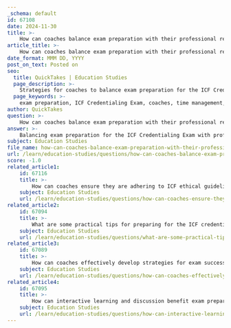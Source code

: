 ```yaml
---
_schema: default
id: 67108
date: 2024-11-30
title: >-
    How can coaches balance exam preparation with their professional responsibilities?
article_title: >-
    How can coaches balance exam preparation with their professional responsibilities?
date_format: MMM DD, YYYY
post_on_text: Posted on
seo:
  title: QuickTakes | Education Studies
  page_description: >-
    Strategies for coaches to balance exam preparation for the ICF Credentialing Exam with professional responsibilities, including time management, setting milestones, integrating learning with practice, utilizing resources, and self-care.
  page_keywords: >-
    exam preparation, ICF Credentialing Exam, coaches, time management, study schedule, milestones, learning integration, resources, professional coaching, self-care, motivation, ICF competencies
author: QuickTakes
question: >-
    How can coaches balance exam preparation with their professional responsibilities?
answer: >-
    Balancing exam preparation for the ICF Credentialing Exam with professional responsibilities can be challenging for coaches. Here are several strategies that can help:\n\n1. **Time Management**: Coaches should create a structured study schedule that allocates specific times for exam preparation while also considering their professional commitments. This can involve setting aside dedicated blocks of time each week for focused study sessions.\n\n2. **Set Milestones**: Establishing milestone-based goals can help coaches track their progress and stay motivated. For example, they can set targets for completing specific sections of study material or practice exams by certain dates.\n\n3. **Integrate Learning with Practice**: Coaches can enhance their understanding of ICF competencies and ethical guidelines by integrating their study material with their coaching practice. For instance, when faced with a coaching scenario, they can reflect on how the ICF Core Competencies apply, which reinforces their learning.\n\n4. **Utilize Resources**: Taking advantage of available resources, such as ICF credentialing exam simulators and study groups, can provide additional support. Engaging in interactive learning and discussions with peers can also deepen understanding and retention of the material.\n\n5. **Seek Professional Coaching**: If feasible, investing in a professional coach who specializes in exam preparation can provide personalized guidance and motivation throughout the study process.\n\n6. **Practice Self-Care**: Balancing exam preparation with professional responsibilities can lead to stress. Coaches should prioritize self-care practices, such as regular breaks, exercise, and mindfulness, to maintain their well-being and focus.\n\n7. **Reflect on Purpose**: Writing a letter to oneself about the reasons for pursuing the ICF credential can serve as a motivational reminder. This reflection can help maintain focus and commitment during the preparation process.\n\nBy implementing these strategies, coaches can effectively balance their exam preparation with their professional responsibilities, ultimately enhancing both their coaching skills and their readiness for the ICF Credentialing Exam.
subject: Education Studies
file_name: how-can-coaches-balance-exam-preparation-with-their-professional-responsibilities.md
url: /learn/education-studies/questions/how-can-coaches-balance-exam-preparation-with-their-professional-responsibilities
score: -1.0
related_article1:
    id: 67116
    title: >-
        How can coaches ensure they are adhering to ICF ethical guidelines in their practice?
    subject: Education Studies
    url: /learn/education-studies/questions/how-can-coaches-ensure-they-are-adhering-to-icf-ethical-guidelines-in-their-practice
related_article2:
    id: 67094
    title: >-
        What are some practical tips for preparing for the ICF credentialing exam?
    subject: Education Studies
    url: /learn/education-studies/questions/what-are-some-practical-tips-for-preparing-for-the-icf-credentialing-exam
related_article3:
    id: 67089
    title: >-
        How can coaches effectively develop strategies for exam success?
    subject: Education Studies
    url: /learn/education-studies/questions/how-can-coaches-effectively-develop-strategies-for-exam-success
related_article4:
    id: 67095
    title: >-
        How can interactive learning and discussion benefit exam preparation?
    subject: Education Studies
    url: /learn/education-studies/questions/how-can-interactive-learning-and-discussion-benefit-exam-preparation
---
```


&nbsp;